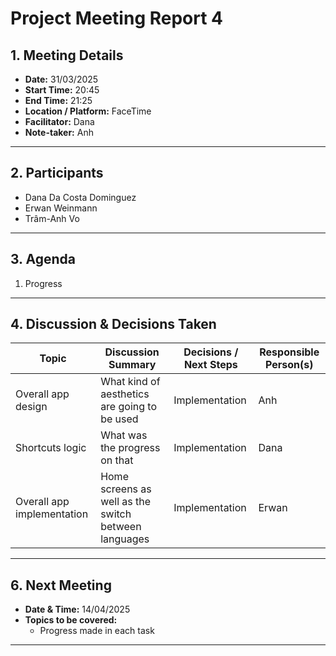 # **Project Meeting Report 4**

## **1. Meeting Details**

- **Date:** 31/03/2025  
- **Start Time:** 20:45  
- **End Time:** 21:25  
- **Location / Platform:** FaceTime  
- **Facilitator:** Dana  
- **Note-taker:** Anh  

---

## **2. Participants**

- Dana Da Costa Dominguez  
- Erwan Weinmann  
- Trâm-Anh Vo  

---

## **3. Agenda**

1. Progress  

---

## **4. Discussion & Decisions Taken**

| **Topic** | **Discussion Summary** | **Decisions / Next Steps** | **Responsible Person(s)** |
| --- | --- | --- | --- |
| Overall app design | What kind of aesthetics are going to be used | Implementation | Anh |
| Shortcuts logic | What was the progress on that | Implementation | Dana |
| Overall app implementation | Home screens as well as the switch between languages | Implementation | Erwan |

---

## **6. Next Meeting**

- **Date & Time:** 14/04/2025  
- **Topics to be covered:**
  - Progress made in each task  

---
